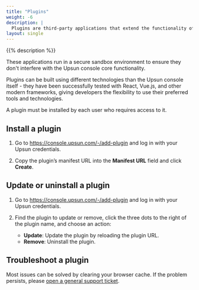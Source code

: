 ```yaml
---
title: "Plugins"
weight: -6
description: |
  Plugins are third-party applications that extend the functionality of the Upsun console by adding custom features and integrations.
layout: single
---
```


{{% description %}}

These applications run in a secure sandbox environment to ensure they don't interfere with the Upsun console core functionality.

Plugins can be built using different technologies than the Upsun console itself - they have been successfully tested with React, Vue.js, and other modern frameworks, giving developers the flexibility to use their preferred tools and technologies.

A plugin must be installed by each user who requires access to it.

## Install a plugin

1. Go to https://console.upsun.com/-/add-plugin and log in with your Upsun credentials.

1. Copy the plugin’s manifest URL into the **Manifest URL** field and click **Create**. 

## Update or uninstall a plugin

1. Go to https://console.upsun.com/-/add-plugin and log in with your Upsun credentials. 

1. Find the plugin to update or remove, click the three dots to the right of the plugin name, and choose an action:
      - **Update**: Update the plugin by reloading the plugin URL.
      - **Remove**: Uninstall the plugin.

## Troubleshoot a plugin

Most issues can be solved by clearing your browser cache. If the problem persists, please [open a general support ticket](https://console.upsun.com/-/users/~/tickets/open).
